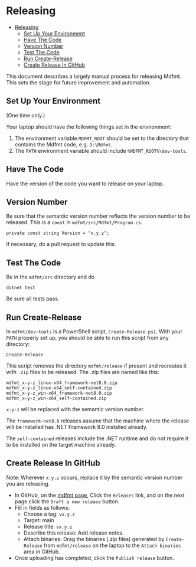 # Releasing

<!--BEGIN_TOC-->
- [Releasing](#releasing)
  - [Set Up Your Environment](#set-up-your-environment)
  - [Have The Code](#have-the-code)
  - [Version Number](#version-number)
  - [Test The Code](#test-the-code)
  - [Run Create-Release](#run-create-release)
  - [Create Release In GitHub](#create-release-in-github)
<!--END_TOC-->

This document describes a largely manual process for releasing Mdfmt.  This sets the stage for future improvement and automation.

## Set Up Your Environment

(One time only.)

Your laptop should have the following things set in the environment:

1. The environment variable `MDFMT_ROOT` should be set to the directory that contains the Mdfmt code, e.g. `D:\Mdfmt`.
2. The `PATH` environment variable should include `%MDFMT_ROOT%\dev-tools`.

## Have The Code

Have the version of the code you want to release on your laptop.

## Version Number

Be sure that the semantic version number reflects the version number to be released.  This is a `const` in `mdfmt/src/Mdfmt/Program.cs`.

```CSharp
private const string Version = "x.y.z";
```

If necessary, do a pull request to update this.

## Test The Code

Be in the `mdfmt/src` directory and do 

```console
dotnet test
```

Be sure all tests pass.

## Run Create-Release

In `mdfmt/dev-tools` is a PowerShell script, `Create-Release.ps1`.  With your `PATH` properly set up, you should be able to run this script from any directory:

```console
Create-Release
```

This script removes the directory `mdfmt/release` if present and recreates it with `.zip` files to be released.  The .zip files are named like this:

```console
mdfmt_x-y-z_linux-x64_framework-net8.0.zip
mdfmt_x-y-z_linux-x64_self-contained.zip
mdfmt_x-y-z_win-x64_framework-net8.0.zip
mdfmt_x-y-z_win-x64_self-contained.zip
```

`x-y-z` will be replaced with the semantic version number.

The `framework-net8.0` releases assume that the machine where the release will be installed has .NET Framework 8.0 installed already.

The `self-contained` releases include the .NET runtime and do not require it to be installed on the target machine already.

## Create Release In GitHub

Note: Wherever `x.y.z` occurs, replace it by the semantic version number you are releasing.

- In GitHub, on the [mdfmt page](https://github.com/steinar-flatland/mdfmt), Click the `Releases` link, and on the next page click the `Draft a new release` button.
- Fill in fields as follows:
  - Choose a tag: `vx.y.z`
  - Target: main
  - Release title: `vx.y.z`
  - Describe this release:  Add release notes.
  - Attach binaries: Drag the binaries (.zip files) generated by `Create-Release` from `mdfmt/release` on the laptop to the `Attach binaries` area in GitHub.
- Once uploading has completed, click the `Publish release` button.
